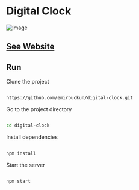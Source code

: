 # Digital Clock

![image](https://user-images.githubusercontent.com/63044078/225857296-5e5225ab-1fe0-4667-82cf-3a19dd1993dc.png)

## [See Website](https://emirbuckun.com)

##  Run 

Clone the project

```bash

https://github.com/emirbuckun/digital-clock.git

```

Go to the project directory

```bash

cd digital-clock

```

Install dependencies

```bash

npm install

```

Start the server

```bash

npm start

```

